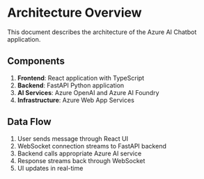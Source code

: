 # Architecture Overview

This document describes the architecture of the Azure AI Chatbot application.

## Components

1. **Frontend**: React application with TypeScript
2. **Backend**: FastAPI Python application
3. **AI Services**: Azure OpenAI and Azure AI Foundry
4. **Infrastructure**: Azure Web App Services

## Data Flow

1. User sends message through React UI
2. WebSocket connection streams to FastAPI backend
3. Backend calls appropriate Azure AI service
4. Response streams back through WebSocket
5. UI updates in real-time
